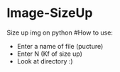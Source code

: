 # Image-SizeUp
Size up img on python 
#How to use:
- Enter a name of file (pucture)
- Enter N (Kf of size up)
- Look at directory :)

